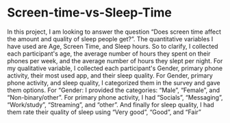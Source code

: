# Screen-time-vs-Sleep-Time

In this project, I am looking to answer the question “Does screen time affect the amount and
quality of sleep people get?”. The quantitative variables I have used are Age, Screen Time, and
Sleep hours. So to clarify, I collected each participant's age, the average number of hours they
spent on their phones per week, and the average number of hours they slept per night. For my
qualitative variable, I collected each participant's Gender, primary phone activity, their most used
app, and their sleep quality. For Gender, primary phone activity, and sleep quality, I categorized
them in the survey and gave them options. For “Gender: I provided the categories: “Male”,
“Female”, and “Non-binary/other”. For primary phone activity, I had “Socials”, “Messaging”,
“Work/study”, “Streaming”, and “other”. And finally for sleep quality, I had them rate their
quality of sleep using “Very good”, “Good”, and “Fair” 
